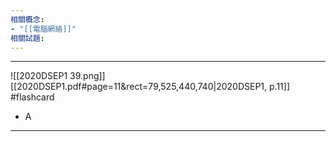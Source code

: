```yaml
---
相關概念: 
- "[[電腦網絡]]"
相關試題:
---
```


---
![[2020DSEP1 39.png]]
[[2020DSEP1.pdf#page=11&rect=79,525,440,740|2020DSEP1, p.11]]
 #flashcard 
- A
---
<!--ID: 1730779830516-->

